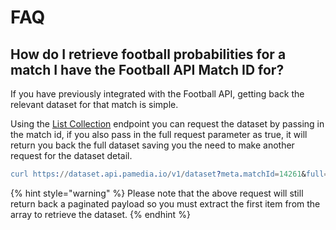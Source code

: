 # FAQ

## How do I retrieve football probabilities for a match I have the Football API Match ID for?

If you have previously integrated with the Football API, getting back the relevant dataset for that match is simple.

Using the  [List Collection](api/reference/datasets/list-collection.md) endpoint you can request the dataset by passing in the match id, if you also pass in the full request parameter as true, it will return you back the full dataset saving you the need to make another request for the dataset detail.

```erlang
curl https://dataset.api.pamedia.io/v1/dataset?meta.matchId=14261&full=true
```

{% hint style="warning" %}
Please note that the above request will still return back a paginated payload so you must extract the first item from the array to retrieve the dataset.
{% endhint %}

